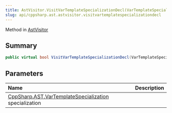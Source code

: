 ```yaml
---
title: AstVisitor.VisitVarTemplateSpecializationDecl(VarTemplateSpecialization)
slug: api/cppsharp.ast.astvisitor.visitvartemplatespecializationdecl
---
```

Method in [AstVisitor](/api/cppsharp/ast/astvisitor)

## Summary



```csharp
public virtual bool VisitVarTemplateSpecializationDecl(VarTemplateSpecialization specialization)
```

## Parameters

|Name|Description|
|:---|:---|
|[CppSharp.AST.VarTemplateSpecialization](/api/cppsharp/ast/vartemplatespecialization) specialization||

